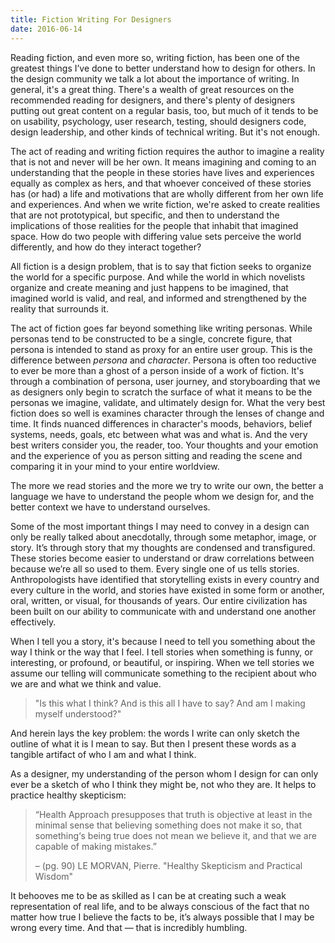 ```yaml
---
title: Fiction Writing For Designers
date: 2016-06-14
---
```


Reading fiction, and even more so, writing fiction, has been one of the greatest things I’ve done to better understand how to design for others. In the design community we talk a lot about the importance of writing. In general, it's a great thing. There's a wealth of great resources on the recommended reading for designers, and there's plenty of designers putting out great content on a regular basis, too, but much of it tends to be on usability, psychology, user research, testing, should designers code, design leadership, and other kinds of technical writing. But it's not enough.

The act of reading and writing fiction requires the author to imagine a reality that is not and never will be her own. It means imagining and coming to an understanding that the people in these stories have lives and experiences equally as complex as hers, and that whoever conceived of these stories has (or had) a life and motivations that are wholly different from her own life and experiences. And when we write fiction, we're asked to create realities that are not prototypical, but specific, and then to understand the implications of those realities for the people that inhabit that imagined space. How do two people with differing value sets perceive the world differently, and how do they interact together?

All fiction is a design problem, that is to say that fiction seeks to organize the world for a specific purpose. And while the world in which novelists organize and create meaning and just happens to be imagined, that imagined world is valid, and real, and informed and strengthened by the reality that surrounds it.

The act of fiction goes far beyond something like writing personas. While personas tend to be constructed to be a single, concrete figure, that persona is intended to stand as proxy for an entire user group. This is the difference between _persona_ and _character_. Persona is often too reductive to ever be more than a ghost of a person inside of a work of fiction. It's through a combination of persona, user journey, and storyboarding that we as designers only begin to scratch the surface of what it means to be the personas we imagine, validate, and ultimately design for. What the very best fiction does so well is examines character through the lenses of change and time. It finds nuanced differences in character's moods, behaviors, belief systems, needs, goals, etc between what was and what is. And the very best writers consider you, the reader, too. Your thoughts and your emotion and the experience of you as person sitting and reading the scene and comparing it in your mind to your entire worldview.

The more we read stories and the more we try to write our own, the better a language we have to understand the people whom we design for, and the better context we have to understand ourselves.

Some of the most important things I may need to convey in a design can only be really talked about anecdotally, through some metaphor, image, or story. It’s through story that my thoughts are condensed and transfigured. These stories become easier to understand or draw correlations between because we’re all so used to them. Every single one of us tells stories. Anthropologists have identified that storytelling exists in every country and every culture in the world, and stories have existed in some form or another, oral, written, or visual, for thousands of years. Our entire civilization has been built on our ability to communicate with and understand one another effectively.

When I tell you a story, it's because I need to tell you something about the way I think or the way that I feel. I tell stories when something is funny, or interesting, or profound, or beautiful, or inspiring. When we tell stories we assume our telling will communicate something to the recipient about who we are and what we think and value.

> "Is this what I think? And is this all I have to say? And am I making myself understood?"

And herein lays the key problem: the words I write can only sketch the outline of what it is I mean to say. But then I present these words as a tangible artifact of who I am and what I think.

As a designer, my understanding of the person whom I design for can only ever be a sketch of who I think they might be, not who they are. It helps to practice healthy skepticism:

> “Health Approach presupposes that truth is objective at least in the minimal sense that believing something does not make it so, that something‘s being true does not mean we believe it, and that we are capable of making mistakes.”
>
> – (pg. 90) LE MORVAN, Pierre. "Healthy Skepticism and Practical Wisdom"

It behooves me to be as skilled as I can be at creating such a weak representation of real life, and to be always conscious of the fact that no matter how true I believe the facts to be, it’s always possible that I may be wrong every time. And that — that is incredibly humbling.
